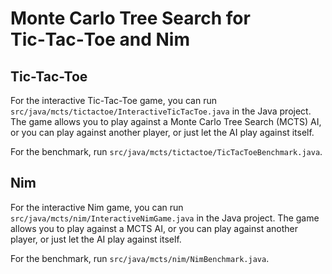 # Monte Carlo Tree Search for Tic‑Tac‑Toe and Nim

## Tic-Tac-Toe

For the interactive Tic-Tac-Toe game, you can run `src/java/mcts/tictactoe/InteractiveTicTacToe.java` in the Java project. The game allows you to play against a Monte Carlo Tree Search (MCTS) AI,
or you can play against another player, or just let the AI play against itself.

For the benchmark, run `src/java/mcts/tictactoe/TicTacToeBenchmark.java`.

## Nim

For the interactive Nim game, you can run `src/java/mcts/nim/InteractiveNimGame.java` in the Java project. The game allows you to play against a MCTS AI, or you can play against another player, or just let the AI play against itself.

For the benchmark, run `src/java/mcts/nim/NimBenchmark.java`.